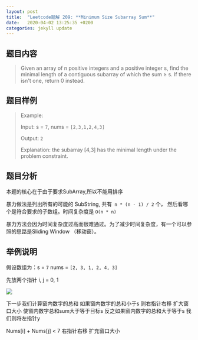 ```yaml
---
layout: post
title:  "Leetcode题解 209: **Minimum Size Subarray Sum**"
date:   2020-04-02 13:25:35 +0200
categories: jekyll update
---
```

## 题目内容

>Given an array of n positive integers and a positive integer s, find the minimal length of a contiguous subarray of which the sum ≥ s. If there isn't one, return 0 instead.

## 题目样例
>Example:
>
>Input:  s = `7`, nums = `[2,3,1,2,4,3]`
>
>Output:  `2`
>
>Explanation: the subarray [4,3] has the minimal length under the problem constraint.

##  题目分析

本题的核心在于由于要求SubArray,所以不能用排序

暴力做法是列出所有的可能的 SubString, 共有` n * (n - 1) / 2` 个， 然后看哪个是符合要求的子数组。时间复杂度是 `O(n * n)`

暴力方法会因为时间复杂度过高而很难通过。为了减少时间复杂度，有一个可以参照的思路是Sliding Window （移动窗）。

##  举例说明

假设数组为：s = `7`   nums = `[2, 3, 1, 2, 4, 3]` 

先放两个指针 i,  j = 0, 1 

![](https://lh3.googleusercontent.com/q-cz6_0WDWkV3l0qoUy0EupFhisRf6KH7-O20VemCsT_MfdM_IZ7KOwR5Go3HyshsRHsj5cdE_laB7LEamLqGCxwegzHI2cUWrsZfFZtVuko12tRFvRALChHoKf981oaEdvQh7bl)

下一步我们计算窗内数字的总和 
如果窗内数字的总和小于s  则右指针右移 扩大窗口大小 使窗内数字总和sum大于等于目标s 反之如果窗内数字的总和大于等于s 我们则将左指针y

Nums[i] + Nums[j] < 7 右指针右移 扩充窗口大小



<!--stackedit_data:
eyJoaXN0b3J5IjpbMTkwODE0NzgyN119
-->